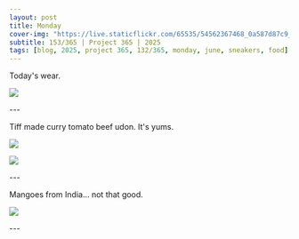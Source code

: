 ```yaml
---
layout: post
title: Monday
cover-img: "https://live.staticflickr.com/65535/54562367468_0a587d87c9_h.jpg"
subtitle: 153/365 | Project 365 | 2025
tags: [blog, 2025, project 365, 132/365, monday, june, sneakers, food]
---
```

<style>
  .intro-header.big-img {
    background-position:center; 
  }
</style>
Today's wear.
<p class="post-img-wrap">
  <img src="https://live.staticflickr.com/65535/54565184488_371b706f61_h.jpg">
</p>
---

Tiff made curry tomato beef udon. It's yums.
<p class="post-img-wrap">
  <img src="https://live.staticflickr.com/65535/54565184558_df39694a83_h.jpg">
</p>
<p class="post-img-wrap">
  <img src="https://live.staticflickr.com/65535/54565134774_ecb5e3ad6b_h.jpg">
</p>
---

Mangoes from India... not that good.
<p class="post-img-wrap">
  <img src="https://live.staticflickr.com/65535/54565279700_cb06b0dcde_h.jpg">
</p>
---
